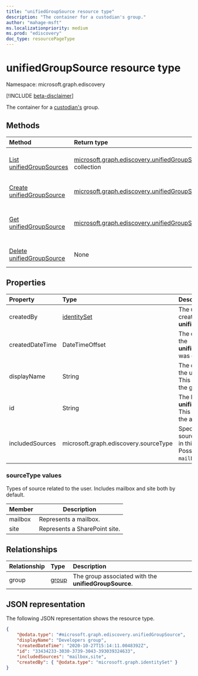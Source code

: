```yaml
---
title: "unifiedGroupSource resource type"
description: "The container for a custodian's group."
author: "mahage-msft"
ms.localizationpriority: medium
ms.prod: "ediscovery"
doc_type: resourcePageType
---
```


# unifiedGroupSource resource type

Namespace: microsoft.graph.ediscovery

[!INCLUDE [beta-disclaimer](../../includes/beta-disclaimer.md)]

The container for a [custodian's](ediscovery-custodian.md) group.

## Methods

|Method|Return type|Description|
|:---|:---|:---|
|[List unifiedGroupSources](../api/ediscovery-custodian-list-unifiedgroupsources.md)|[microsoft.graph.ediscovery.unifiedGroupSource](../resources/ediscovery-unifiedgroupsource.md) collection|Get a list of the **unifiedGroupSource** objects and their properties.|
|[Create unifiedGroupSource](../api/ediscovery-custodian-post-unifiedgroupsources.md)|[microsoft.graph.ediscovery.unifiedGroupSource](../resources/ediscovery-unifiedgroupsource.md)|Create a new **unifiedGroupSource** object.|
|[Get unifiedGroupSource](../api/ediscovery-unifiedgroupsource-get.md)|[microsoft.graph.ediscovery.unifiedGroupSource](../resources/ediscovery-unifiedgroupsource.md)|Read the properties and relationships of a **unifiedGroupSource** object.|
|[Delete unifiedGroupSource](../api/ediscovery-unifiedgroupsource-delete.md)|None|Delete a **unifiedGroupSource** object.|

## Properties

|Property|Type|Description|
|:---|:---|:---|
|createdBy|[identitySet](../resources/identityset.md)|The user who created the **unifiedGroupSource**.|
|createdDateTime|DateTimeOffset|The date and time the **unifiedGroupSource** was created.|
|displayName|String|The display name of the unified group - This is the name of the group.|
|id|String|The ID of the **unifiedGroupSource**. This isn't the ID of the actual group.|
|includedSources|microsoft.graph.ediscovery.sourceType|Specifies which sources are included in this group. Possible values are: `mailbox`, `site`.|

### sourceType values

Types of source related to the user. Includes mailbox and site both by default.

|Member|Description|
|:----|-----------|
|mailbox|Represents a mailbox.|
|site|Represents a SharePoint site.|

## Relationships

|Relationship|Type|Description|
|:---|:---|:---|
|group|[group](../resources/group.md)|The group associated with the **unifiedGroupSource**.|

## JSON representation

The following JSON representation shows the resource type.
<!-- {
  "blockType": "resource",
  "keyProperty": "id",
  "@odata.type": "microsoft.graph.ediscovery.unifiedGroupSource",
  "baseType": "microsoft.graph.ediscovery.dataSource",
  "openType": false
}
-->

``` json
{
    "@odata.type": "#microsoft.graph.ediscovery.unifiedGroupSource",
    "displayName": "Developers group",
    "createdDateTime": "2020-10-27T15:14:11.0048392Z",
    "id": "33434233-3030-3739-3043-393039324633",
    "includedSources": "mailbox,site",
    "createdBy": { "@odata.type": "microsoft.graph.identitySet" }
}
```
